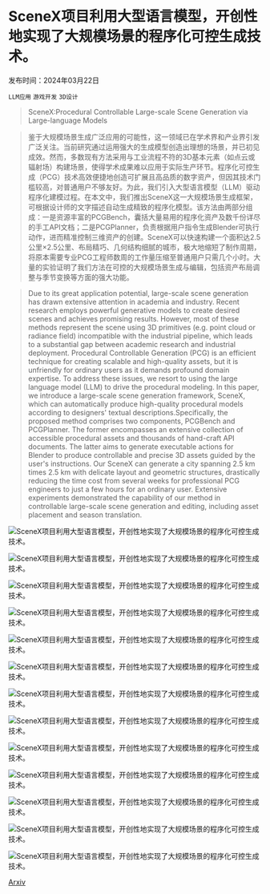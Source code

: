 # SceneX项目利用大型语言模型，开创性地实现了大规模场景的程序化可控生成技术。

发布时间：2024年03月22日

`LLM应用` `游戏开发` `3D设计`

> SceneX:Procedural Controllable Large-scale Scene Generation via Large-language Models

> 鉴于大规模场景生成广泛应用的可能性，这一领域已在学术界和产业界引发广泛关注。当前研究通过运用强大的生成模型创造出理想的场景，并已初见成效。然而，多数现有方法采用与工业流程不符的3D基本元素（如点云或辐射场）构建场景，使得学术成果难以应用于实际生产环节。程序化可控生成（PCG）技术高效便捷地创造可扩展且高品质的数字资产，但因其技术门槛较高，对普通用户不够友好。为此，我们引入大型语言模型（LLM）驱动程序化建模过程。在本文中，我们推出SceneX这一大规模场景生成框架，可根据设计师的文字描述自动生成精致的程序化模型。该方法由两部分组成：一是资源丰富的PCGBench，囊括大量易用的程序化资产及数千份详尽的手工API文档；二是PCGPlanner，负责根据用户指令生成Blender可执行动作，进而精准控制三维资产的创建。SceneX可以快速构建一个面积达2.5公里×2.5公里、布局精巧、几何结构细腻的城市，极大地缩短了制作周期，将原本需要专业PCG工程师数周的工作量压缩至普通用户只需几个小时。大量的实验证明了我们方法在可控的大规模场景生成与编辑，包括资产布局调整与季节变换等方面的强大功能。

> Due to its great application potential, large-scale scene generation has drawn extensive attention in academia and industry. Recent research employs powerful generative models to create desired scenes and achieves promising results. However, most of these methods represent the scene using 3D primitives (e.g. point cloud or radiance field) incompatible with the industrial pipeline, which leads to a substantial gap between academic research and industrial deployment. Procedural Controllable Generation (PCG) is an efficient technique for creating scalable and high-quality assets, but it is unfriendly for ordinary users as it demands profound domain expertise. To address these issues, we resort to using the large language model (LLM) to drive the procedural modeling. In this paper, we introduce a large-scale scene generation framework, SceneX, which can automatically produce high-quality procedural models according to designers' textual descriptions.Specifically, the proposed method comprises two components, PCGBench and PCGPlanner. The former encompasses an extensive collection of accessible procedural assets and thousands of hand-craft API documents. The latter aims to generate executable actions for Blender to produce controllable and precise 3D assets guided by the user's instructions. Our SceneX can generate a city spanning 2.5 km times 2.5 km with delicate layout and geometric structures, drastically reducing the time cost from several weeks for professional PCG engineers to just a few hours for an ordinary user. Extensive experiments demonstrated the capability of our method in controllable large-scale scene generation and editing, including asset placement and season translation.

![SceneX项目利用大型语言模型，开创性地实现了大规模场景的程序化可控生成技术。](../../../paper_images/2403.15698/x1.png)

![SceneX项目利用大型语言模型，开创性地实现了大规模场景的程序化可控生成技术。](../../../paper_images/2403.15698/x2.png)

![SceneX项目利用大型语言模型，开创性地实现了大规模场景的程序化可控生成技术。](../../../paper_images/2403.15698/x3.png)

![SceneX项目利用大型语言模型，开创性地实现了大规模场景的程序化可控生成技术。](../../../paper_images/2403.15698/x4.png)

![SceneX项目利用大型语言模型，开创性地实现了大规模场景的程序化可控生成技术。](../../../paper_images/2403.15698/x5.png)

![SceneX项目利用大型语言模型，开创性地实现了大规模场景的程序化可控生成技术。](../../../paper_images/2403.15698/x6.png)

![SceneX项目利用大型语言模型，开创性地实现了大规模场景的程序化可控生成技术。](../../../paper_images/2403.15698/x7.png)

![SceneX项目利用大型语言模型，开创性地实现了大规模场景的程序化可控生成技术。](../../../paper_images/2403.15698/x8.png)

![SceneX项目利用大型语言模型，开创性地实现了大规模场景的程序化可控生成技术。](../../../paper_images/2403.15698/x9.png)

![SceneX项目利用大型语言模型，开创性地实现了大规模场景的程序化可控生成技术。](../../../paper_images/2403.15698/x10.png)

![SceneX项目利用大型语言模型，开创性地实现了大规模场景的程序化可控生成技术。](../../../paper_images/2403.15698/x11.png)

![SceneX项目利用大型语言模型，开创性地实现了大规模场景的程序化可控生成技术。](../../../paper_images/2403.15698/x12.png)

![SceneX项目利用大型语言模型，开创性地实现了大规模场景的程序化可控生成技术。](../../../paper_images/2403.15698/x13.png)

[Arxiv](https://arxiv.org/abs/2403.15698)